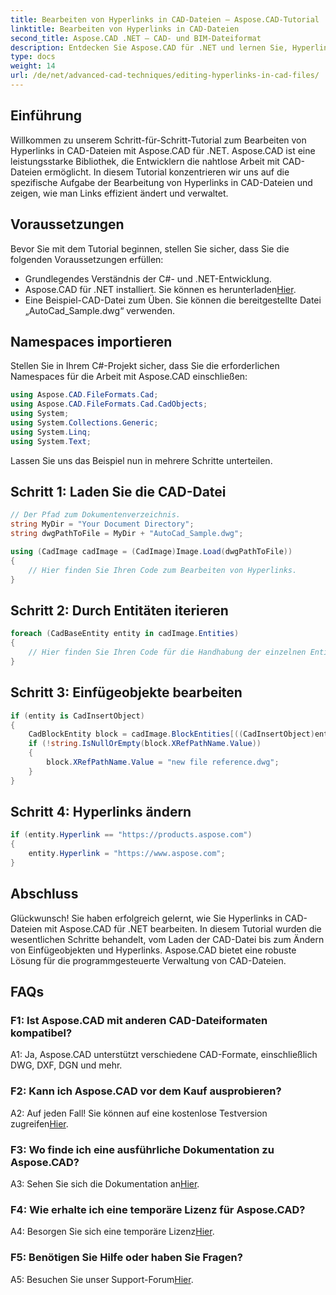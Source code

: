 ```yaml
---
title: Bearbeiten von Hyperlinks in CAD-Dateien – Aspose.CAD-Tutorial
linktitle: Bearbeiten von Hyperlinks in CAD-Dateien
second_title: Aspose.CAD .NET – CAD- und BIM-Dateiformat
description: Entdecken Sie Aspose.CAD für .NET und lernen Sie, Hyperlinks in CAD-Dateien mühelos zu bearbeiten. Verbessern Sie Ihre CAD-Dateiverwaltungsfähigkeiten mit diesem umfassenden Tutorial.
type: docs
weight: 14
url: /de/net/advanced-cad-techniques/editing-hyperlinks-in-cad-files/
---
```

## Einführung

Willkommen zu unserem Schritt-für-Schritt-Tutorial zum Bearbeiten von Hyperlinks in CAD-Dateien mit Aspose.CAD für .NET. Aspose.CAD ist eine leistungsstarke Bibliothek, die Entwicklern die nahtlose Arbeit mit CAD-Dateien ermöglicht. In diesem Tutorial konzentrieren wir uns auf die spezifische Aufgabe der Bearbeitung von Hyperlinks in CAD-Dateien und zeigen, wie man Links effizient ändert und verwaltet.

## Voraussetzungen

Bevor Sie mit dem Tutorial beginnen, stellen Sie sicher, dass Sie die folgenden Voraussetzungen erfüllen:

- Grundlegendes Verständnis der C#- und .NET-Entwicklung.
-  Aspose.CAD für .NET installiert. Sie können es herunterladen[Hier](https://releases.aspose.com/cad/net/).
- Eine Beispiel-CAD-Datei zum Üben. Sie können die bereitgestellte Datei „AutoCad_Sample.dwg“ verwenden.

## Namespaces importieren

Stellen Sie in Ihrem C#-Projekt sicher, dass Sie die erforderlichen Namespaces für die Arbeit mit Aspose.CAD einschließen:

```csharp
using Aspose.CAD.FileFormats.Cad;
using Aspose.CAD.FileFormats.Cad.CadObjects;
using System;
using System.Collections.Generic;
using System.Linq;
using System.Text;
```

Lassen Sie uns das Beispiel nun in mehrere Schritte unterteilen.

## Schritt 1: Laden Sie die CAD-Datei

```csharp
// Der Pfad zum Dokumentenverzeichnis.
string MyDir = "Your Document Directory";
string dwgPathToFile = MyDir + "AutoCad_Sample.dwg";

using (CadImage cadImage = (CadImage)Image.Load(dwgPathToFile))
{
    // Hier finden Sie Ihren Code zum Bearbeiten von Hyperlinks.
}
```

## Schritt 2: Durch Entitäten iterieren

```csharp
foreach (CadBaseEntity entity in cadImage.Entities)
{
    // Hier finden Sie Ihren Code für die Handhabung der einzelnen Entitäten.
}
```

## Schritt 3: Einfügeobjekte bearbeiten

```csharp
if (entity is CadInsertObject)
{
    CadBlockEntity block = cadImage.BlockEntities[((CadInsertObject)entity).Name];
    if (!string.IsNullOrEmpty(block.XRefPathName.Value))
    {
        block.XRefPathName.Value = "new file reference.dwg";
    }
}
```

## Schritt 4: Hyperlinks ändern

```csharp
if (entity.Hyperlink == "https://products.aspose.com")
{
    entity.Hyperlink = "https://www.aspose.com";
}
```

## Abschluss

Glückwunsch! Sie haben erfolgreich gelernt, wie Sie Hyperlinks in CAD-Dateien mit Aspose.CAD für .NET bearbeiten. In diesem Tutorial wurden die wesentlichen Schritte behandelt, vom Laden der CAD-Datei bis zum Ändern von Einfügeobjekten und Hyperlinks. Aspose.CAD bietet eine robuste Lösung für die programmgesteuerte Verwaltung von CAD-Dateien.

## FAQs

### F1: Ist Aspose.CAD mit anderen CAD-Dateiformaten kompatibel?

A1: Ja, Aspose.CAD unterstützt verschiedene CAD-Formate, einschließlich DWG, DXF, DGN und mehr.

### F2: Kann ich Aspose.CAD vor dem Kauf ausprobieren?

 A2: Auf jeden Fall! Sie können auf eine kostenlose Testversion zugreifen[Hier](https://releases.aspose.com/).

### F3: Wo finde ich eine ausführliche Dokumentation zu Aspose.CAD?

 A3: Sehen Sie sich die Dokumentation an[Hier](https://reference.aspose.com/cad/net/).

### F4: Wie erhalte ich eine temporäre Lizenz für Aspose.CAD?

 A4: Besorgen Sie sich eine temporäre Lizenz[Hier](https://purchase.aspose.com/temporary-license/).

### F5: Benötigen Sie Hilfe oder haben Sie Fragen?

 A5: Besuchen Sie unser Support-Forum[Hier](https://forum.aspose.com/c/cad/19).